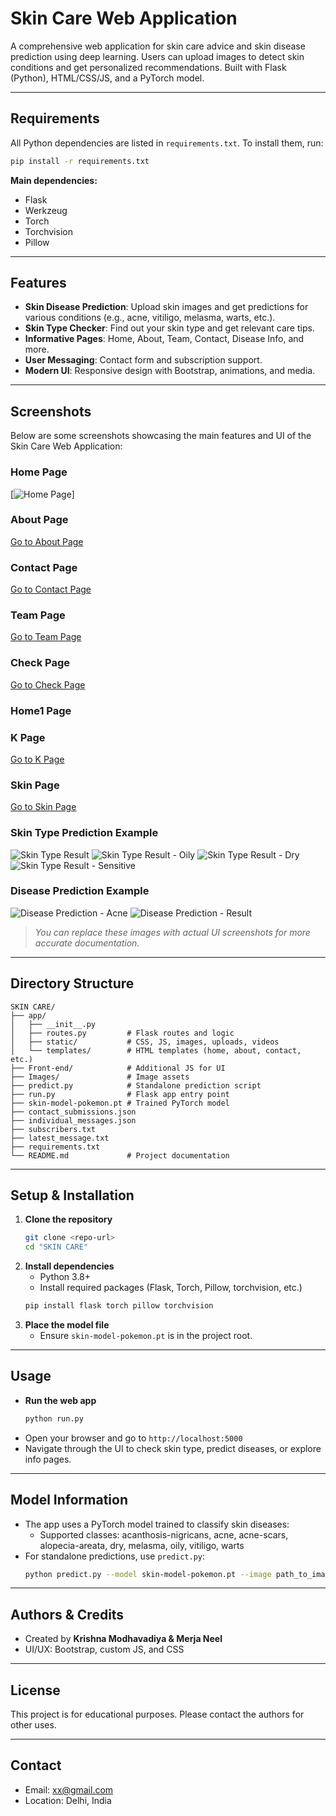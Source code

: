 # Skin Care Web Application

A comprehensive web application for skin care advice and skin disease prediction using deep learning. Users can upload images to detect skin conditions and get personalized recommendations. Built with Flask (Python), HTML/CSS/JS, and a PyTorch model.

---

## Requirements
All Python dependencies are listed in `requirements.txt`. To install them, run:
```bash
pip install -r requirements.txt
```

**Main dependencies:**
- Flask
- Werkzeug
- Torch
- Torchvision
- Pillow

---

## Features
- **Skin Disease Prediction**: Upload skin images and get predictions for various conditions (e.g., acne, vitiligo, melasma, warts, etc.).
- **Skin Type Checker**: Find out your skin type and get relevant care tips.
- **Informative Pages**: Home, About, Team, Contact, Disease Info, and more.
- **User Messaging**: Contact form and subscription support.
- **Modern UI**: Responsive design with Bootstrap, animations, and media.

---

## Screenshots

Below are some screenshots showcasing the main features and UI of the Skin Care Web Application:

### Home Page
[![Home Page](Images/HOMESS.png)]

### About Page
<!-- Add a real screenshot if available -->
[Go to About Page](Images/ABOUTSS.png)

### Contact Page
<!-- Add a real screenshot if available -->
[Go to Contact Page](Images/CONTECTSS.png)

### Team Page
<!-- Add a real screenshot if available -->
[Go to Team Page](Images/TEAMSS.png)

### Check Page
<!-- Add a real screenshot if available -->
[Go to Check Page](Images/CHECKSS.png)

### Home1 Page
<!-- Add a real screenshot if available -->
<!-- No direct route found, add link if available -->

### K Page
<!-- Add a real screenshot if available -->
[Go to K Page](http://localhost:5000/k)

### Skin Page
<!-- Add a real screenshot if available -->
[Go to Skin Page](Images/SKINSS.png)



### Skin Type Prediction Example
![Skin Type Result](Images/Normal.png)
![Skin Type Result - Oily](Images/oily.png)
![Skin Type Result - Dry](Images/dry.png)
![Skin Type Result - Sensitive](Images/Sensitive.png)

### Disease Prediction Example
![Disease Prediction - Acne](Images/acne.png)
![Disease Prediction - Result](Images/result.jpeg)

> _You can replace these images with actual UI screenshots for more accurate documentation._

---

## Directory Structure
```
SKIN CARE/
├── app/
│   ├── __init__.py
│   ├── routes.py         # Flask routes and logic
│   ├── static/           # CSS, JS, images, uploads, videos
│   └── templates/        # HTML templates (home, about, contact, etc.)
├── Front-end/            # Additional JS for UI
├── Images/               # Image assets
├── predict.py            # Standalone prediction script
├── run.py                # Flask app entry point
├── skin-model-pokemon.pt # Trained PyTorch model
├── contact_submissions.json
├── individual_messages.json
├── subscribers.txt
├── latest_message.txt
├── requirements.txt
└── README.md             # Project documentation
```

---

## Setup & Installation
1. **Clone the repository**
   ```bash
   git clone <repo-url>
   cd "SKIN CARE"
   ```
2. **Install dependencies**
   - Python 3.8+
   - Install required packages (Flask, Torch, Pillow, torchvision, etc.)
   ```bash
   pip install flask torch pillow torchvision
   ```
3. **Place the model file**
   - Ensure `skin-model-pokemon.pt` is in the project root.

---

## Usage
- **Run the web app**
  ```bash
  python run.py
  ```
- Open your browser and go to `http://localhost:5000`
- Navigate through the UI to check skin type, predict diseases, or explore info pages.

---

## Model Information
- The app uses a PyTorch model trained to classify skin diseases:
  - Supported classes: acanthosis-nigricans, acne, acne-scars, alopecia-areata, dry, melasma, oily, vitiligo, warts
- For standalone predictions, use `predict.py`:
  ```bash
  python predict.py --model skin-model-pokemon.pt --image path_to_image.jpg
  ```

---

## Authors & Credits
- Created by **Krishna Modhavadiya & Merja Neel**
- UI/UX: Bootstrap, custom JS, and CSS

---

## License
This project is for educational purposes. Please contact the authors for other uses.

---

## Contact
- Email: xx@gmail.com
- Location: Delhi, India
